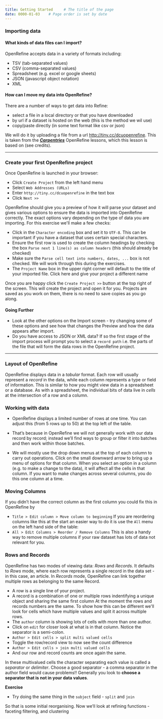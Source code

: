 ```yaml
---
title: Getting Started     # The title of the page
date: 0000-01-03    # Page order is set by date
---
```


### Importing data
#### What kinds of data files can I import?
OpenRefine accepts data in a variety of formats including:
* TSV (tab-separated values)
* CSV (comma-separated values)
* Spreadsheet (e.g. excel or google sheets)
* JSON (javascript object notation)
* XML

#### How can I move my data into OpenRefine?
There are a number of ways to get data into Refine:
* select a file in a local directory or that you have downloaded
* by url if a dataset is hosted on the web (this is the method we wil use)
* copy/paste directly (in some text format like csv or json)

We will do it by uploading a file from a url <http://tiny.cc/dcuopenrefine>. This is taken from the __[*Carpentries*](https://carpentries.org)__ OpenRefine lessons, which this lesson is based on (see credits).

----------------------

### Create your first OpenRefine project
Once OpenRefine is launched in your browser:
* Click `Create Project` from the left hand menu
* Select `Web Addresses (URLs)`
* Enter `http://tiny.cc/dcuopenrefine` in the text box
* Click `Next >>`

OpenRefine should give you a preview of how it will parse your dataset and gives various options to ensure the data is imported into OpenRefine correctly. The exact options vary depending on the type of data you are importing. For this exercise we'll make a few checks:

* Click in the `Character encoding` box and set it to `UTF-8`. This can be important if you have a dataset that uses certain special characters.
* Ensure the first row is used to create the column headings by checking the box `Parse next 1 line(s) as column headers` (this should already be checked)
* Make sure the `Parse cell text into numbers, dates, ...` box is not checked. We will work through this during the exercises.
* The `Project Name` box in the upper right corner will default to the title of your imported file. Click here and give your project a different name

Once you are happy click the `Create Project >>` button at the top right of the screen. This will create the project and open it for you. Projects are saved as you work on them, there is no need to save copies as you go along.

#### Going Further
* Look at the other options on the Import screen - try changing some of these options and see how that changes the Preview and how the data appears after import.
* Do you have access to JSON or XML data? If so the first stage of the import process will prompt you to select a `record path` i.e. the parts of the file that will form the data rows in the OpenRefine project.

----------------------------

### Layout of OpenRefine
OpenRefine displays data in a _tabular_ format. Each row will usually represent a _record_ in the data, while each column represents a type or field of information. This is similar to how you might view data in a spreadsheet or a database. As with a spreadsheet, the individual bits of data live in _cells_ at the intersection of a row and a column.

### Working with data
* OpenRefine displays a limited number of rows at one time. You can adjust this (from 5 rows up to 50) at the top left of the table.

* That’s because in OpenRefine we will not generally work with our data record by record; instead we’ll find ways to group or filter it into batches and then work within those batches.

* We will mostly use the drop down menus at the top of each column to carry out operations. Click on the small downward arrow to bring up a menu of options for that column. When you select an option in a column (e.g. to make a change to the data), it will affect all the cells in that column. If you want to make changes across several columns, you do this one column at a time.

### Moving Columns
If you didn’t have the correct column as the first column you could fix this in OpenRefine by
* `Title > Edit column > Move column to beginning`
If you are reordering columns like this at the start an easier way to do it is use the `All` menu on the left hand side of the table:
* `All > Edit Columns > Reorder / Remove Columns`
This is also a handy way to remove multiple columns if your raw dataset has lots of data not relevant for you.

### Rows and Records
OpenRefine has two modes of viewing data: _Rows_ and _Records_. It defaults to _Rows_ mode, where each row represents a single record in the data set - in this case, an article. In _Records_ mode, OpenRefine can link together multiple rows as belonging to the same Record.
* A row is a single line of your project.
* A record is a combination of one or multiple rows indentifying a unique object and sharing the same first column
At the moment the rows and records numbers are the same. To show how this can be different we'll look for cells which have multiple values and split it across multiple rows.
* The `author` column is showing lots of cells with more than one author.
* Click on `edit` for closer look at what is in that column. Notice the separator is a semi-colon.
* `Author > Edit cells > split multi valued cells`
* Toggle the row/record view to now see the count difference
* `Author > Edit cells > join multi valued cells`
* And our row and record counts are once again the same.

In these multivalued cells the character separating each value is called a _separator_ or _delimiter_. Choose a good separator - a comma separator in the author field would cause problems!! Generally you look to __choose a separator that is not in your data values__.

__Exercise__
* Try doing the same thing in the `subject` field - `split` and `join`

So that is some initial reorganising. Now we’ll look at refining functions - faceting filtering, and clustering
